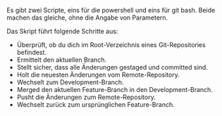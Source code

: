 Es gibt zwei Scripte, eins für die powershell und eins für git bash.
Beide machen das gleiche, ohne die Angabe von Parametern.

Das Skript führt folgende Schritte aus:

 - Überprüft, ob du dich im Root-Verzeichnis eines Git-Repositories befindest.
 - Ermittelt den aktuellen Branch.
 - Stellt sicher, dass alle Änderungen gestaged und committed sind.
 - Holt die neuesten Änderungen vom Remote-Repository.
 - Wechselt zum Development-Branch.
 - Merged den aktuellen Feature-Branch in den Development-Branch.
 - Pusht die Änderungen zum Remote-Repository.
 - Wechselt zurück zum ursprünglichen Feature-Branch.

